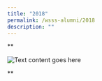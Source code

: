 ```yaml
---
title: "2018"
permalink: /wsss-alumni/2018
description: ""
---
```


**

<div>

<div style="float: left">

<img src="[https://loremflickr.com/320/240](https://loremflickr.com/320/240)" />

</div>

<div>

Text content goes here

  

</div>

</div>

**